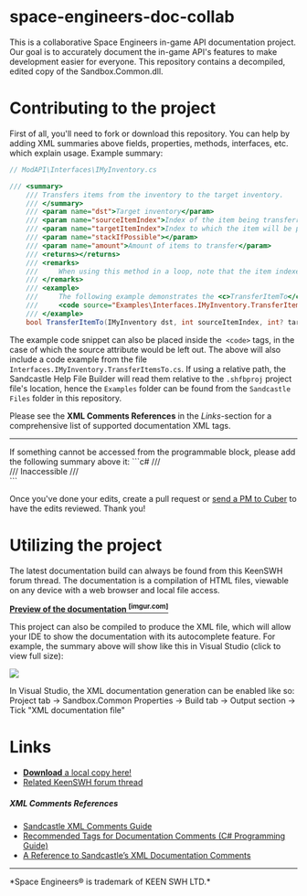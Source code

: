# space-engineers-doc-collab
This is a collaborative Space Engineers in-game API documentation project.
Our goal is to accurately document the in-game API's features to make development easier for everyone.
This repository contains a decompiled, edited copy of the Sandbox.Common.dll.

# Contributing to the project
First of all, you'll need to fork or download this repository.
You can help by adding XML summaries above fields, properties, methods, interfaces, etc. which explain usage.
Example summary:
```c#
// ModAPI\Interfaces\IMyInventory.cs

/// <summary>
    /// Transfers items from the inventory to the target inventory.
    /// </summary>
    /// <param name="dst">Target inventory</param>
    /// <param name="sourceItemIndex">Index of the item being transferred in the source inventory</param>
    /// <param name="targetItemIndex">Index to which the item will be placed in the target inventory</param>
    /// <param name="stackIfPossible"></param>
    /// <param name="amount">Amount of items to transfer</param>
    /// <returns></returns>
    /// <remarks>
    /// 	When using this method in a loop, note that the item indexes will automatically change as the inventory fills the empty inventory spaces left by item transfers. It is thus recommended to set <paramref name="sourceItemIndex"/> to zero when looping over every element in the inventory.
    /// </remarks>
    /// <example>
    /// 	The following example demonstrates the <c>TransferItemTo</c> method.
    /// 	<code source="Examples\Interfaces.IMyInventory.TransferItemTo.cs" lang="cs"></code>
    /// </example>
    bool TransferItemTo(IMyInventory dst, int sourceItemIndex, int? targetItemIndex = null, bool? stackIfPossible = null, MyFixedPoint? amount = null);
```
The example code snippet can also be placed inside the` <code>` tags, in the case of which the source attribute would be left out. The above will also include a code example from the file `Interfaces.IMyInventory.TransferItemsTo.cs`. If using a relative path, the Sandcastle Help File Builder will read them relative to the `.shfbproj` project file's location, hence the `Examples` folder can be found from the `Sandcastle Files` folder in this repository.

Please see the **XML Comments References** in the *Links*-section for a comprehensive list of supported documentation XML tags.
<hr>
If something cannot be accessed from the programmable block, please add the following summary above it:
```c#
/// <summary>
/// Inaccessible
/// </summary>
```

Once you've done your edits, create a pull request or [send a PM to Cuber](http://forums.keenswh.com/pm?userid=3302466) to have the edits reviewed. Thank you!
# Utilizing the project
The latest documentation build can always be found from this KeenSWH forum thread. The documentation is a compilation of HTML files, viewable on any device with a web browser and local file access.

**[Preview of the documentation <sup>[imgur.com]</sup>](http://i.imgur.com/2TZxrJq.png)**

This project can also be compiled to produce the XML file, which will allow your IDE to show the documentation with its autocomplete feature.
For example, the summary above will show like this in Visual Studio (click to view full size):

![](http://i.imgur.com/hWPSJcB.png)

In Visual Studio, the XML documentation generation can be enabled like so: Project tab -> Sandbox.Common Properties -> Build tab -> Output section -> Tick "XML documentation file"

# Links
* [**Download** a local copy here!](https://github.com/jCuber/space-engineers-doc-collab/tree/gh-pages)
* [Related KeenSWH forum thread](http://forums.keenswh.com/post?id=7224725)

##### XML Comments References
* [Sandcastle XML Comments Guide](http://www.ewoodruff.us/xmlcommentsguide/html/4268757F-CE8D-4E6D-8502-4F7F2E22DDA3.htm)
* [Recommended Tags for Documentation Comments (C# Programming Guide)](http://msdn.microsoft.com/en-us/library/5ast78ax.aspx)
* [A Reference to Sandcastle’s XML Documentation Comments](http://www.red-gate.com/assets/products/dotnet-development/ants-performance-profiler/entrypage/assets/pdfs/sandcastle-wallchart.pdf)

<hr>
*Space Engineers® is trademark of KEEN SWH LTD.*
